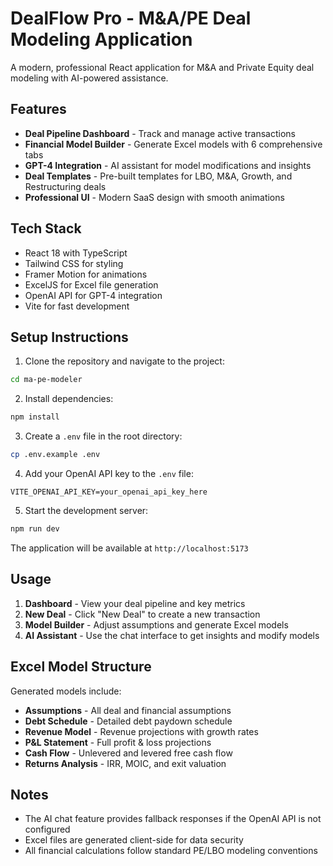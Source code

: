 # DealFlow Pro - M&A/PE Deal Modeling Application

A modern, professional React application for M&A and Private Equity deal modeling with AI-powered assistance.

## Features

- **Deal Pipeline Dashboard** - Track and manage active transactions
- **Financial Model Builder** - Generate Excel models with 6 comprehensive tabs
- **GPT-4 Integration** - AI assistant for model modifications and insights
- **Deal Templates** - Pre-built templates for LBO, M&A, Growth, and Restructuring deals
- **Professional UI** - Modern SaaS design with smooth animations

## Tech Stack

- React 18 with TypeScript
- Tailwind CSS for styling
- Framer Motion for animations
- ExcelJS for Excel file generation
- OpenAI API for GPT-4 integration
- Vite for fast development

## Setup Instructions

1. Clone the repository and navigate to the project:
```bash
cd ma-pe-modeler
```

2. Install dependencies:
```bash
npm install
```

3. Create a `.env` file in the root directory:
```bash
cp .env.example .env
```

4. Add your OpenAI API key to the `.env` file:
```
VITE_OPENAI_API_KEY=your_openai_api_key_here
```

5. Start the development server:
```bash
npm run dev
```

The application will be available at `http://localhost:5173`

## Usage

1. **Dashboard** - View your deal pipeline and key metrics
2. **New Deal** - Click "New Deal" to create a new transaction
3. **Model Builder** - Adjust assumptions and generate Excel models
4. **AI Assistant** - Use the chat interface to get insights and modify models

## Excel Model Structure

Generated models include:
- **Assumptions** - All deal and financial assumptions
- **Debt Schedule** - Detailed debt paydown schedule
- **Revenue Model** - Revenue projections with growth rates
- **P&L Statement** - Full profit & loss projections
- **Cash Flow** - Unlevered and levered free cash flow
- **Returns Analysis** - IRR, MOIC, and exit valuation

## Notes

- The AI chat feature provides fallback responses if the OpenAI API is not configured
- Excel files are generated client-side for data security
- All financial calculations follow standard PE/LBO modeling conventions